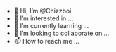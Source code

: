 - 👋 Hi, I’m @Chizzboi
- 👀 I’m interested in ...
- 🌱 I’m currently learning ...
- 💞️ I’m looking to collaborate on ...
- 📫 How to reach me ...

<!---
Chizzboi/Chizzboi is a ✨ special ✨ repository because its `README.md` (this file) appears on your GitHub profile.
You can click the Preview link to take a look at your changes.
--->
